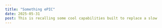 ```yaml
---
title: "Something ePIC"
date: 2025-05-31
post: This is recalling some cool capabilities built to replace a slow shareware
---
```

